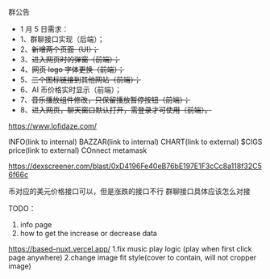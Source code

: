 群公告

- 1 月 5 日需求：
- 1、群聊接口实现（后端）；
- 2、~~新增两个页面（UI）；~~
- 3、~~进入网页时的弹窗（前端）；~~
- 4、~~网页 logo 字体更换（前端）；~~
- 5、~~三个图标链接到其他网站（前端）；~~
- 6、AI 币价格实时显示（前端）；
- 7、~~音乐播放组件修改，只保留播放暂停按钮（前端）；~~
- 8、~~进入网页，聊天窗口默认打开，需登录才可使用（前端）。~~

https://www.lofidaze.com/

INFO(link to internal) BAZZAR(link to internal) CHART(link to external) $CIGS price(link to external) COnnect metamask

https://dexscreener.com/blast/0xD4196Fe40eB76bE197E1F3cCc8a118f32C56f66c

币对应的美元价格接口可以，但是涨跌的接口不行
群聊接口具体应该怎么对接

TODO：

1. info page
2. how to get the increase or decrease data

https://based-nuxt.vercel.app/
1.fix music play logic (play when first click page anywhere)
2.change image fit style(cover to contain, will not cropper image)
